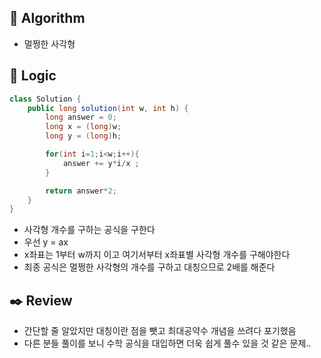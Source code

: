 ## :pushpin: **Algorithm**

- 멀쩡한 사각형

## :round_pushpin: **Logic**

```java
class Solution {
    public long solution(int w, int h) {
        long answer = 0;
        long x = (long)w;
        long y = (long)h;

        for(int i=1;i<w;i++){
            answer += y*i/x ;
        }

        return answer*2;
    }
}
```

- 사각형 개수를 구하는 공식을 구한다
- 우선 y = ax 
- x좌표는 1부터 w까지 이고 여기서부터 x좌표별 사각형 개수를 구해야한다
- 최종 공식은 멀쩡한 사각형의 개수를 구하고 대칭으므로 2배를 해준다

## :black_nib: **Review**

- 간단할 줄 알았지만 대칭이란 점을 뺏고 최대공약수 개념을 쓰려다 포기했음
- 다른 분들 풀이를 보니 수학 공식을 대입하면 더욱 쉽게 풀수 있을 것 같은 문제.. 

